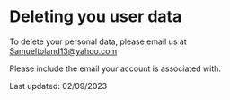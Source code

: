 # Deleting you user data

To delete your personal data, please email us at Samueltoland13@yahoo.com

Please include the email your account is associated with.

Last updated: 02/09/2023